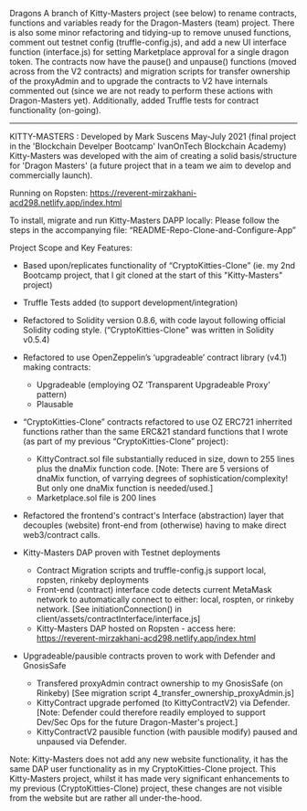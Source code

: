 Dragons
A branch of Kitty-Masters project (see below) to rename contracts, functions 
and variables ready for the Dragon-Masters (team) project.  There is also 
some minor refactoring and tidying-up to remove unused functions, comment
out testnet config (truffle-config.js), and add a new UI interface function 
(interface.js) for setting Marketplace approval for a single dragon token.
The contracts now have the pause() and unpause() functions (moved across
from the V2 contracts) and migration scripts for transfer ownership of the
proxyAdmin and to upgrade the contracts to V2 have internals commented out
(since we are not ready to perform these actions with Dragon-Masters yet).
Additionally, added Truffle tests for contract functionality (on-going).

_______________________________________________________________________________

KITTY-MASTERS : Developed by Mark Suscens May-July 2021 (final project in the
                'Blockchain Develper Bootcamp' IvanOnTech Blockchain Academy)
                Kitty-Masters was developed with the aim of creating a solid
                basis/structure for 'Dragon Masters' (a future project that 
                in a team we aim to develop and commercially launch).

Running on Ropsten: https://reverent-mirzakhani-acd298.netlify.app/index.html

To install, migrate and run Kitty-Masters DAPP locally: Please follow the steps
in the accompanying file: “README-Repo-Clone-and-Configure-App”

Project Scope and Key Features:
* Based upon/replicates functionality of “CryptoKitties-Clone” (ie. my 2nd Bootcamp
 project, that I git cloned at the start of this "Kitty-Masters" project)

* Truffle Tests added (to support development/integration)

*  Refactored to Solidity version 0.8.6, with code layout following official
Solidity coding style.  (“CryptoKitties-Clone" was written in Solidity v0.5.4)

* Refactored to use OpenZeppelin’s ‘upgradeable’ contract library (v4.1) 
making contracts:
	- Upgradeable (employing OZ ‘Transparent Upgradeable Proxy’ pattern)
	- Plausable 

* “CryptoKitties-Clone” contracts refactored to use OZ ERC721 inherrited
functions rather than the same ERC&21 standard functions that I wrote
(as part of my previous “CryptoKitties-Clone” project):
	- KittyContract.sol file substantially reduced in size, down to 255 lines
        plus the dnaMix function code. [Note: There are 5 versions of dnaMix
        function, of varrying degrees of sophistication/complexity!  But only 
        one dnaMix function is needed/used.]
	- Marketplace.sol file is 200 lines

* Refactored the frontend's contract's Interface (abstraction) layer that
    decouples (website) front-end from (otherwise) having to make  direct
    web3/contract calls.

* Kitty-Masters DAP proven with Testnet deployments
    * Contract Migration scripts and truffle-config.js support local,
    ropsten, rinkeby deployments
    * Front-end (contract) interface code detects current MetaMask network to
    automatically connect to either: local, rospten, or rinkeby network.
    [See initiationConnection() in client/assets/contractInterface/interface.js]
    * Kitty-Masters DAP hosted on Ropsten - access here:
        https://reverent-mirzakhani-acd298.netlify.app/index.html

* Upgradeable/pausible contracts proven to work with Defender and GnosisSafe
    * Transfered proxyAdmin contract ownership to my GnosisSafe (on Rinkeby)
    [See migration script 4_transfer_ownership_proxyAdmin.js]
    * KittyContract upgrade perfomed (to KittyContractV2) via Defender.
    [Note: Defender could therefore readily employed to support Dev/Sec Ops
    for the future Dragon-Master's project.]
    * KittyContractV2 pausible function (with pausible modify) paused and
    unpaused via Defender.

Note: Kitty-Masters does not add any new website functionality, it has the 
same DAP user functionality as in my CryptoKitties-Clone project. This
Kitty-Masters project, whilst it has made very significant enhancements to 
my previous (CryptoKitties-Clone) project, these changes are not visible
from the website but are rather all under-the-hood. 

